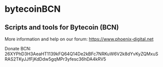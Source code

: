 # bytecoinBCN
## Scripts and tools for Bytecoin (BCN)

More information and help on our forum:
https://www.phoenix-digital.net

Donate BCN:
26XYPhD3H3AeaHT1139kFQ64Q14De2kBFc7NRKuW6V2k8dYvKyZQMxuSRAS2TKyJJfFjKdDdw5gqMPr3yfesc36hDA4kRV5
